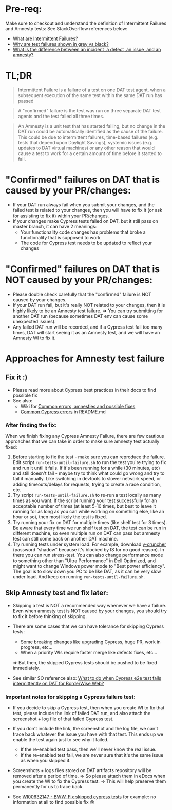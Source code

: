# Pre-req:
Make sure to checkout and understand the definition of Intermittent Failures and Amnesty tests:
See StackOverflow references below:
- [What are Intermittent Failures?](https://wisetechglobal.sharepoint.com/sites/StackOverflow/questions/Forms/AllItems.aspx?id=%2Fsites%2FStackOverflow%2Fquestions%2F8794%2Emd&parent=%2Fsites%2FStackOverflow%2Fquestions)
- [Why are test failures shown in grey vs black?](https://wisetechglobal.sharepoint.com/sites/StackOverflow/questions/Forms/AllItems.aspx?id=%2Fsites%2FStackOverflow%2Fquestions%2F8787%2Emd&parent=%2Fsites%2FStackOverflow%2Fquestions)
- [What is the difference between an incident, a defect, an issue, and an amnesty?](https://wisetechglobal.sharepoint.com/sites/StackOverflow/questions/Forms/AllItems.aspx?id=%2Fsites%2FStackOverflow%2Fquestions%2F103%2Emd&parent=%2Fsites%2FStackOverflow%2Fquestions)

# TL;DR
> Intermittent Failure is a failure of a test on one DAT test agent, when a subsequent execution of the same test within the same DAT run has passed

> A "confirmed" failure is the test was run on three separate DAT test agents and the test failed all three times.

> An Amnesty is a unit test that has started failing, but no change in the DAT run could be automatically identified as the cause of the failure. This could be due to intermittent failures, time-based failures (e.g. tests that depend upon Daylight Savings), systemic issues (e.g. updates to DAT virtual machines) or any other reason that would cause a test to work for a certain amount of time before it started to fail. 

# "Confirmed" failures on DAT that is caused by your PR/changes:
- If your DAT run always fail when you submit your changes, and the failed test is related to your changes, then you will have to fix it (or ask for assisting to fix it) within your PR/changes.
- If your changes make Cypress tests failed on DAT, but it still pass on master branch, it can have 2 meanings:
  - Your functionality code changes has problems that broke a functionality that is supposed to work
  - The code for Cypress test needs to be updated to reflect your changes

# "Confirmed" failures on DAT that is NOT caused by your PR/changes:
- Please double check carefully that the "confirmed" failure is NOT caused by your changes.
- If your DAT run fail, but it's really NOT related to your changes, then it is highly likely to be an Amnesty test failure.
=> You can try submitting for another DAT run (because sometimes DAT env can cause some unexpected issues).
- Any failed DAT run will be recorded, and if a Cypress test fail too many times, DAT will start seeing it as an Amnesty test, and we will have an Amnesty WI to fix it.

# Approaches for Amnesty test failure
## Fix it :)
- Please read more about Cypress best practices in their docs to find possible fix
- See also: 
  - Wiki for [Common errors, amnesties and possible fixes](https://devops.wisetechglobal.com/wtg/BorderWise/_wiki/wikis/BorderWise.wiki/3415/Common-errors-amnesties-and-possible-fixes)
  - [Common Cypress errors](https://devops.wisetechglobal.com/wtg/BorderWise/_git/BorderWiseWeb?path=%2FFrontend%2Fsrc&anchor=common-cypress-errors) in README.md

### After finding the fix:
When we finish fixing any Cypress Amnesty Failure, there are few cautious approaches that we can take in order to make sure amnesty test actually fixed:
1. Before starting to fix the test - make sure you can reproduce the failure. Edit script `run-tests-until-failure.sh` to run the test you're trying to fix and run it until it fails. If it's been running for a while (30 minutes, etc) and still doesn't fail - maybe try to think what could go wrong and try to fail it manually. Like switching in devtools to slower network speed, or adding timeouts/delays for requests, trying to create a race condition, etc.
1. Try script `run-tests-until-failure.sh` to re-run a test locally as many times as you want. If the script running your test successfully for an acceptable number of times (at least 5-10 times, but best to leave it running for as long as you can while working on something else, like an hour or so), then most likely the test is fixed.
1. Try running your fix on DAT for multiple times (like shelf test for 3 times). Be aware that every time we run shelf test on DAT, the test can be run in different machine, so even multiple run on DAT can pass but amnesty test can still come back on another DAT machine.
1. Try running tests under system load. For example, download [y-cruncher](https://wisetechglobal-my.sharepoint.com/:u:/p/maxim_mazurok/ERFHzV9Y89dKonxI6zoXOaUBibburqXjTDunJ83SMNrbmQ?e=FwUrd0) (password "shadow" because it's blocked by IS for no good reason). In there you can run stress-test. You can also change performance mode to something other than "Ultra Performance" in Dell Optimized, and might want to change Windows power mode to "Best power efficiency". The goal is to slow down you PC to be like DAT, as it can be very slow under load. And keep on running `run-tests-until-failure.sh`.

## Skip Amnesty test and fix later:
- Skipping a test is NOT a recommended way whenever we have a failure.
Even when amnesty test is NOT caused by your changes, you should try to fix it before thinking of skipping.
- There are some cases that we can have tolerance for skipping Cypress tests:
  - Some breaking changes like upgrading Cypress, huge PR, work in progress, etc... 
  - When a priority WIs require faster merge like defects fixes, etc...

  => But then, the skipped Cypress tests should be pushed to be fixed immediately.

- See similar SO reference also: [What to do when Cypress e2e test fails intermittently on DAT for BorderWise Web?](https://wisetechglobal.sharepoint.com/sites/StackOverflow/questions/Forms/AllItems.aspx?id=%2Fsites%2FStackOverflow%2Fquestions%2F10783%2Emd&parent=%2Fsites%2FStackOverflow%2Fquestions)

### Important notes for skipping a Cypress failure test:

- If you decide to skip a Cypress test, then when you create WI to fix that test, please include the link of failed DAT run, and also attach the screenshot + log file of that failed Cypress test.
- If you don't include the link, the screenshot and the log file, we can't trace back whatever the issue you have with that test.
This ends up we enable the test again just to see why it failed. 
  - If the re-enabled test pass, then we'll never know the real issue.
  - If the re-enabled test fail, we are never sure that it's the same issue as when you skipped it.

- Screenshots + logs files stored on DAT artifacts repository will be removed after a period of time.
=> So please attach them in eDocs when you create the WI to fix the Cypress test.
=> This will help preserve them permanently for us to trace back.

- See [WI00632147 - BWW. Fix skipped cypress tests](https://svc-ediprod.wtg.zone/Services/link/ShowEditForm/WorkItem/4f6964e1-f403-4183-9786-bd5182da34ab?lang=en-gb) for example: no information at all to find possible fix :cry:

